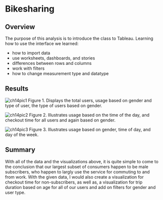 # Bikesharing

## Overview
The purpose of this analysis is to introduce the class to Tableau. Learning how to use the interface we learned:
- how to import data
- use worksheets, dashboards, and stories
- differences between rows and columns
- work with filters
- how to change measurement type and datatype 


## Results
![ch14pic1](https://user-images.githubusercontent.com/98374315/171049208-135a3f72-8a93-419f-bcb7-56860794a0c7.PNG)
Figure 1. Displays the total users, usage based on gender and type of user, the type of users based on gender.

![ch14pic2](https://user-images.githubusercontent.com/98374315/171049223-3516a48f-8e19-4098-ad8b-b901d3769c28.PNG)
Figure 2. Illustrates usage based on the time of the day, and checkout time for all users and again based on gender. 

![ch14pic3](https://user-images.githubusercontent.com/98374315/171049231-ec01db38-0dd3-432b-8d0c-1a7543e93548.PNG)
Figure 3. Illustrates usage based on gender, time of day, and day of the week. 


## Summary
With all of the data and the visualizations above, it is quite simple to come to the conclusion that our largest subset of consumers happen to be male subscribers, who happen to largly use the service for commuting to and from work. With the given data, I would also create a visualization for checkout time for non-subscribers, as well as, a visualization for trip duration based on age for all of our users and add on filters for gender and user type.
